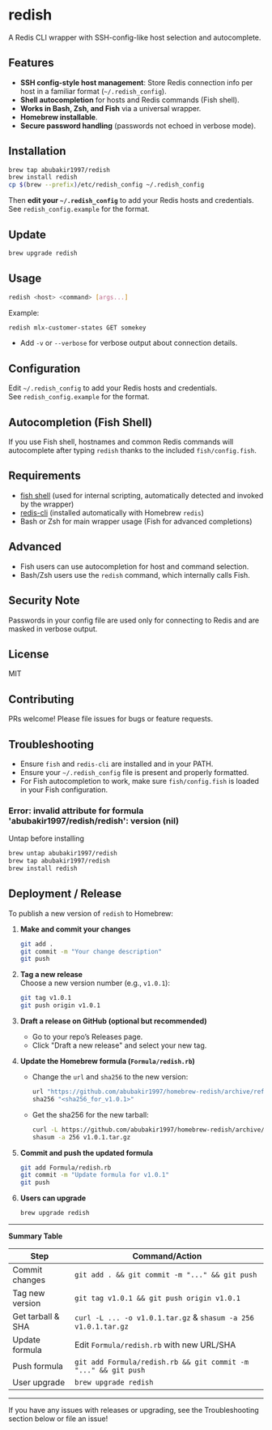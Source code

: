 # redish

A Redis CLI wrapper with SSH-config-like host selection and autocomplete.

## Features

- **SSH config-style host management**: Store Redis connection info per host in a familiar format (`~/.redish_config`).
- **Shell autocompletion** for hosts and Redis commands (Fish shell).
- **Works in Bash, Zsh, and Fish** via a universal wrapper.
- **Homebrew installable**.
- **Secure password handling** (passwords not echoed in verbose mode).

## Installation

```sh
brew tap abubakir1997/redish
brew install redish
cp $(brew --prefix)/etc/redish_config ~/.redish_config
```

Then **edit your `~/.redish_config`** to add your Redis hosts and credentials.
See `redish_config.example` for the format.

## Update

```sh
brew upgrade redish
```

## Usage

```sh
redish <host> <command> [args...]
```

Example:
```sh
redish mlx-customer-states GET somekey
```

- Add `-v` or `--verbose` for verbose output about connection details.

## Configuration

Edit `~/.redish_config` to add your Redis hosts and credentials.  
See `redish_config.example` for the format.

## Autocompletion (Fish Shell)

If you use Fish shell, hostnames and common Redis commands will autocomplete after typing `redish` thanks to the included `fish/config.fish`.

## Requirements

- [fish shell](https://fishshell.com/) (used for internal scripting, automatically detected and invoked by the wrapper)
- [redis-cli](https://redis.io/docs/manual/cli/) (installed automatically with Homebrew `redis`)
- Bash or Zsh for main wrapper usage (Fish for advanced completions)

## Advanced

- Fish users can use autocompletion for host and command selection.
- Bash/Zsh users use the `redish` command, which internally calls Fish.

## Security Note

Passwords in your config file are used only for connecting to Redis and are masked in verbose output.

## License

MIT

## Contributing

PRs welcome! Please file issues for bugs or feature requests.

## Troubleshooting

- Ensure `fish` and `redis-cli` are installed and in your PATH.
- Ensure your `~/.redish_config` file is present and properly formatted.
- For Fish autocompletion to work, make sure `fish/config.fish` is loaded in your Fish configuration.


### Error: invalid attribute for formula 'abubakir1997/redish/redish': version (nil)

Untap before installing

```sh
brew untap abubakir1997/redish
brew tap abubakir1997/redish
brew install redish
```


## Deployment / Release

To publish a new version of `redish` to Homebrew:

1. **Make and commit your changes**  
   ```sh
   git add .
   git commit -m "Your change description"
   git push
   ```

2. **Tag a new release**  
   Choose a new version number (e.g., `v1.0.1`):
   ```sh
   git tag v1.0.1
   git push origin v1.0.1
   ```

3. **Draft a release on GitHub (optional but recommended)**  
   - Go to your repo’s Releases page.
   - Click "Draft a new release" and select your new tag.

4. **Update the Homebrew formula (`Formula/redish.rb`)**  
   - Change the `url` and `sha256` to the new version:
     ```ruby
     url "https://github.com/abubakir1997/homebrew-redish/archive/refs/tags/v1.0.1.tar.gz"
     sha256 "<sha256_for_v1.0.1>"
     ```
   - Get the sha256 for the new tarball:
     ```sh
     curl -L https://github.com/abubakir1997/homebrew-redish/archive/refs/tags/v1.0.1.tar.gz -o v1.0.1.tar.gz
     shasum -a 256 v1.0.1.tar.gz
     ```

5. **Commit and push the updated formula**
   ```sh
   git add Formula/redish.rb
   git commit -m "Update formula for v1.0.1"
   git push
   ```

6. **Users can upgrade**
   ```sh
   brew upgrade redish
   ```

---

**Summary Table**

| Step                | Command/Action                                                                 |
|---------------------|-------------------------------------------------------------------------------|
| Commit changes      | `git add . && git commit -m "..." && git push`                                 |
| Tag new version     | `git tag v1.0.1 && git push origin v1.0.1`                                    |
| Get tarball & SHA   | `curl -L ... -o v1.0.1.tar.gz` & `shasum -a 256 v1.0.1.tar.gz`                |
| Update formula      | Edit `Formula/redish.rb` with new URL/SHA                                     |
| Push formula        | `git add Formula/redish.rb && git commit -m "..." && git push`                |
| User upgrade        | `brew upgrade redish`                                                          |

---

If you have any issues with releases or upgrading, see the Troubleshooting section below or file an issue!